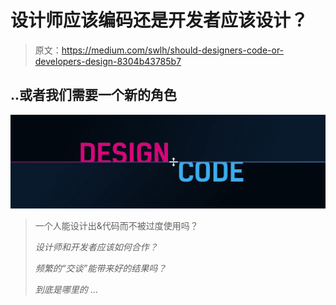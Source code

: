 # 设计师应该编码还是开发者应该设计？

> 原文：<https://medium.com/swlh/should-designers-code-or-developers-design-8304b43785b7>

## ..或者我们需要一个新的角色

![](img/c253f974b34dffb35f7fc27a6814486e.png)

> 一个人能设计出&代码而不被过度使用吗？
> 
> *设计师和开发者应该如何合作？*
> 
> *频繁的“交谈”能带来好的结果吗？*
> 
> *到底是哪里的* …